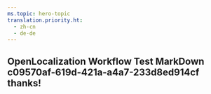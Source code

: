 ```yaml
---
ms.topic: hero-topic
translation.priority.ht: 
  - zh-cn
  - de-de
---
```

## OpenLocalization Workflow Test MarkDown c09570af-619d-421a-a4a7-233d8ed914cf thanks!
<!--HONumber=Mar16_HO4-->
